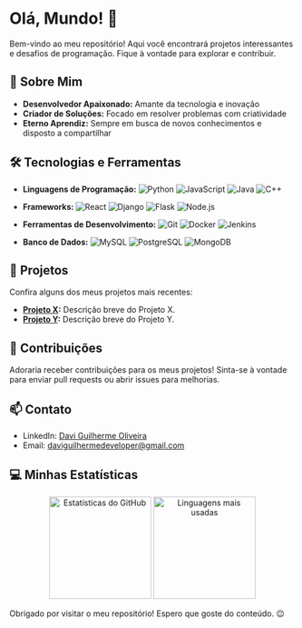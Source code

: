 # Olá, Mundo! 👋

Bem-vindo ao meu repositório! Aqui você encontrará projetos interessantes e desafios de programação. Fique à vontade para explorar e contribuir.

## 🚀 Sobre Mim

- **Desenvolvedor Apaixonado:** Amante da tecnologia e inovação
- **Criador de Soluções:** Focado em resolver problemas com criatividade
- **Eterno Aprendiz:** Sempre em busca de novos conhecimentos e disposto a compartilhar

## 🛠️ Tecnologias e Ferramentas

- **Linguagens de Programação:** 
  ![Python](https://img.shields.io/badge/-Python-3776AB?style=flat&logo=python&logoColor=white)
  ![JavaScript](https://img.shields.io/badge/-JavaScript-F7DF1E?style=flat&logo=javascript&logoColor=black)
  ![Java](https://img.shields.io/badge/-Java-007396?style=flat&logo=java&logoColor=white)
  ![C++](https://img.shields.io/badge/-C++-00599C?style=flat&logo=c%2B%2B&logoColor=white)

- **Frameworks:** 
  ![React](https://img.shields.io/badge/-React-61DAFB?style=flat&logo=react&logoColor=black)
  ![Django](https://img.shields.io/badge/-Django-092E20?style=flat&logo=django&logoColor=white)
  ![Flask](https://img.shields.io/badge/-Flask-000000?style=flat&logo=flask&logoColor=white)
  ![Node.js](https://img.shields.io/badge/-Node.js-339933?style=flat&logo=node.js&logoColor=white)

- **Ferramentas de Desenvolvimento:** 
  ![Git](https://img.shields.io/badge/-Git-F05032?style=flat&logo=git&logoColor=white)
  ![Docker](https://img.shields.io/badge/-Docker-2496ED?style=flat&logo=docker&logoColor=white)
  ![Jenkins](https://img.shields.io/badge/-Jenkins-D24939?style=flat&logo=jenkins&logoColor=white)

- **Banco de Dados:** 
  ![MySQL](https://img.shields.io/badge/-MySQL-4479A1?style=flat&logo=mysql&logoColor=white)
  ![PostgreSQL](https://img.shields.io/badge/-PostgreSQL-336791?style=flat&logo=postgresql&logoColor=white)
  ![MongoDB](https://img.shields.io/badge/-MongoDB-47A248?style=flat&logo=mongodb&logoColor=white)

## 📂 Projetos

Confira alguns dos meus projetos mais recentes:

- **[Projeto X](link_para_projeto):** Descrição breve do Projeto X.
- **[Projeto Y](link_para_projeto):** Descrição breve do Projeto Y.

## 🤝 Contribuições

Adoraria receber contribuições para os meus projetos! Sinta-se à vontade para enviar pull requests ou abrir issues para melhorias.

## 📫 Contato

- LinkedIn: [Davi Guilherme Oliveira](https://www.linkedin.com/in/davi-guilherme-oliveira-494847303/)
- Email: [daviguilhermedeveloper@gmail.com](mailto:daviguilhermedeveloper@gmail.com)

## 💻 Minhas Estatísticas

<p align="center">
  <img height="180em" src="https://github-readme-stats.vercel.app/api?username=Ampola&show_icons=true&theme=dracula&count_private=true&hide=contribs" alt="Estatísticas do GitHub" />
  <img height="180em" src="https://github-readme-stats.vercel.app/api/top-langs/?username=Ampola&layout=compact&theme=dracula&langs_count=8" alt="Linguagens mais usadas" />
</p>

Obrigado por visitar o meu repositório! Espero que goste do conteúdo. 😉
